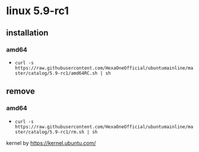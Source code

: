 # linux 5.9-rc1

## installation

### amd64

- `curl -s https://raw.githubusercontent.com/HexaOneOfficial/ubuntumainline/master/catalog/5.9-rc1/amd64RC.sh | sh`

## remove

### amd64

- `curl -s https://raw.githubusercontent.com/HexaOneOfficial/ubuntumainline/master/catalog/5.9-rc1/rm.sh | sh`



kernel by https://kernel.ubuntu.com/
